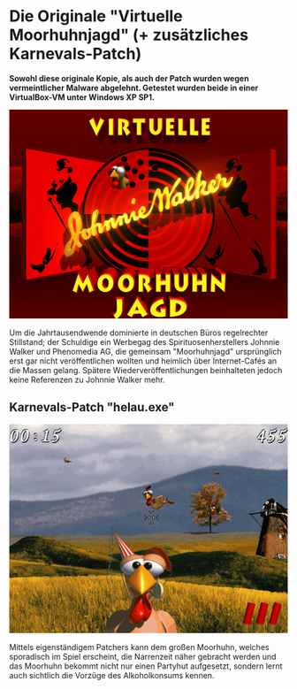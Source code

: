 # Die Originale "Virtuelle Moorhuhnjagd" (+ zusätzliches Karnevals-Patch)

**Sowohl diese originale Kopie, als auch der Patch wurden wegen vermeintlicher Malware abgelehnt. Getestet wurden beide in einer VirtualBox-VM unter Windows XP SP1.**

![](https://github.com/jatardine/IA-Rejects/blob/main/Moorhuhn1/Screenshot%20(224).png?raw=true)

Um die Jahrtausendwende dominierte in deutschen Büros regelrechter Stillstand; der Schuldige ein Werbegag des Spirituosenherstellers Johnnie Walker und Phenomedia AG, die gemeinsam "Moorhuhnjagd" ursprünglich 
erst gar nicht veröffentlichen wollten und heimlich über Internet-Cafés an die Massen gelang. Spätere Wiederveröffentlichungen beinhalteten jedoch keine Referenzen zu Johnnie Walker mehr.

## Karnevals-Patch "helau.exe"

![](https://github.com/jatardine/IA-Rejects/blob/main/Moorhuhn1/Screenshot%20(330).png?raw=true)

Mittels eigenständigem Patchers kann dem großen Moorhuhn, welches sporadisch im Spiel erscheint, die Narrenzeit näher gebracht werden und das Moorhuhn bekommt nicht nur einen Partyhut aufgesetzt, sondern
lernt auch sichtlich die Vorzüge des Alkoholkonsums kennen. 
